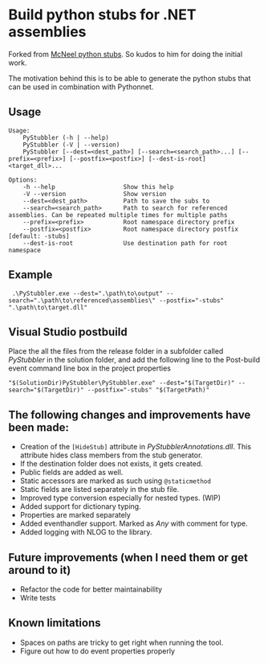 # Build python stubs for .NET assemblies

Forked from [McNeel python stubs](https://github.com/mcneel/pythonstubs). So kudos to him for doing the initial work. 

The motivation behind this is to be able to generate the python stubs that can be used in combination with Pythonnet.


## Usage
```
Usage:
    PyStubbler (-h | --help)
    PyStubbler (-V | --version)
    PyStubbler [--dest=<dest_path>] [--search=<search_path>...] [--prefix=<prefix>] [--postfix=<postfix>] [--dest-is-root] <target_dll>...

Options:
    -h --help                   Show this help
    -V --version                Show version
    --dest=<dest_path>          Path to save the subs to
    --search=<search_path>      Path to search for referenced assemblies. Can be repeated multiple times for multiple paths
    --prefix=<prefix>           Root namespace directory prefix
    --postfix=<postfix>         Root namespace directory postfix [default: -stubs]
    --dest-is-root              Use destination path for root namespace
```

## Example
 ` .\PyStubbler.exe --dest=".\path\to\output" --search=".\path\to\referenced\assemblies\" --postfix="-stubs" ".\path\to\target.dll"`
 
 
## Visual Studio postbuild

Place the all the files from the release folder in a subfolder called _PyStubbler_ in the solution folder, and add the following line to the Post-build event command line box in the project properties

`"$(SolutionDir)PyStubbler\PyStubbler.exe" --dest="$(TargetDir)" --search="$(TargetDir)" --postfix="-stubs" "$(TargetPath)"`

## The following changes and improvements have been made:
- Creation of the `[HideStub]` attribute in _PyStubblerAnnotations.dll_. This attribute hides class members from the stub generator.
- If the destination folder does not exists, it gets created.
- Public fields are added as well.
- Static accessors are marked as such using `@staticmethod`
- Static fields are listed separately in the stub file.
- Improved type conversion especially for nested types. (WIP)
- Added support for dictionary typing.
- Properties are marked separately
- Added eventhandler support. Marked as _Any_ with comment for type.
- Added logging with NLOG to the library. 

## Future improvements (when I need them or get around to it)
- Refactor the code for better maintainability
- Write tests




## Known limitations
- Spaces on paths are tricky to get right when running the tool. 
- Figure out how to do event properties properly